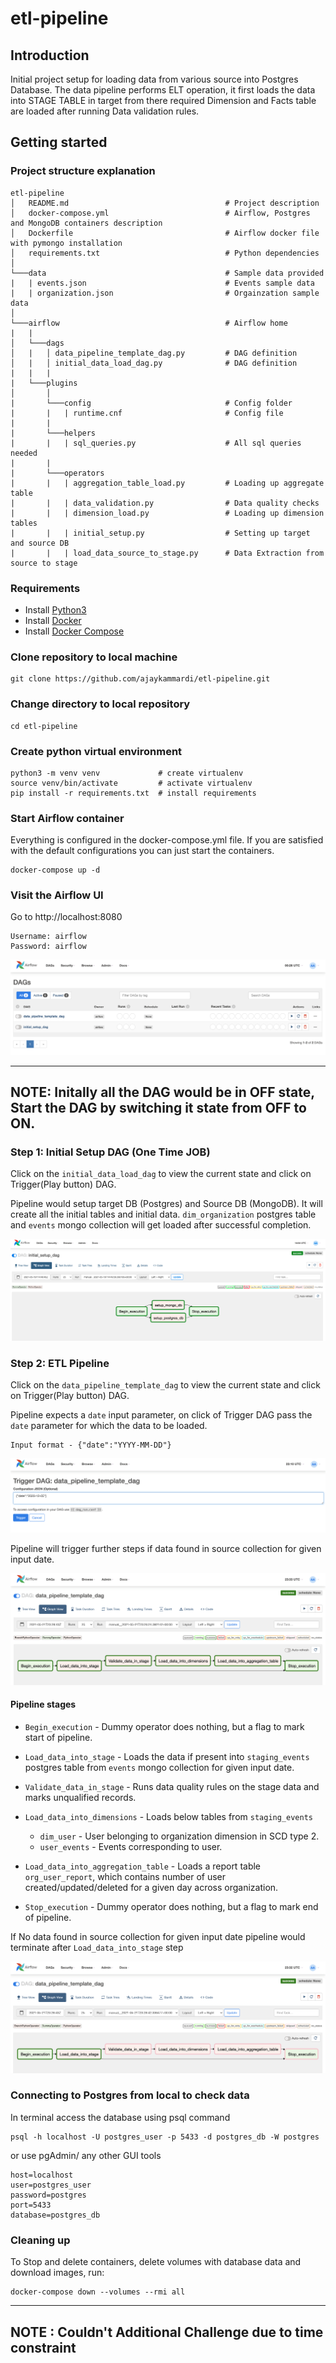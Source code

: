 # etl-pipeline

## Introduction
Initial project setup for loading data from various source into Postgres Database. 
The data pipeline performs ELT operation, it first loads the data into STAGE TABLE in target from there 
required Dimension and Facts table are loaded after running Data validation rules. 


## Getting started


### Project structure explanation
```
etl-pipeline
│   README.md                                   # Project description
│   docker-compose.yml                          # Airflow, Postgres and MongoDB containers description 
│   Dockerfile                                  # Airflow docker file with pymongo installation   
│   requirements.txt                            # Python dependencies
│
└───data                                        # Sample data provided  
|   | events.json                               # Events sample data        
|   | organization.json                         # Orgainzation sample data
│   
└───airflow                                     # Airflow home
|   |               
│   └───dags
│   |   │ data_pipeline_template_dag.py         # DAG definition                        
│   |   │ initial_data_load_dag.py              # DAG definition
|   |   |
|   └───plugins
│       │  
|       └───config                              # Config folder
|       |   | runtime.cnf                       # Config file
|       | 
|       └───helpers
|       |   | sql_queries.py                    # All sql queries needed
|       |
|       └───operators
|       |   | aggregation_table_load.py         # Loading up aggregate table
|       |   | data_validation.py                # Data quality checks
|       |   | dimension_load.py                 # Loading up dimension tables
|       |   | initial_setup.py                  # Setting up target and source DB
|       |   | load_data_source_to_stage.py      # Data Extraction from source to stage

```
### Requirements

* Install [Python3](https://www.python.org/downloads/)
* Install [Docker](https://www.docker.com/)
* Install [Docker Compose](https://docs.docker.com/compose/install/)

### Clone repository to local machine
```
git clone https://github.com/ajaykammardi/etl-pipeline.git
```

### Change directory to local repository
```
cd etl-pipeline
```

### Create python virtual environment
```
python3 -m venv venv             # create virtualenv
source venv/bin/activate         # activate virtualenv
pip install -r requirements.txt  # install requirements
```

### Start Airflow container
Everything is configured in the docker-compose.yml file.
If you are satisfied with the default configurations you can just start the containers.
```
docker-compose up -d
```

### Visit the Airflow UI
Go to http://localhost:8080
```
Username: airflow 
Password: airflow
```

![Step0](read-me-images/Step0.png)

---
**NOTE:** 
Initally all the DAG would be in OFF state, Start the DAG by switching it state from OFF to ON.
---

### Step 1: Initial Setup DAG (One Time JOB)
Click on the `initial_data_load_dag` to view the current state and click on Trigger(Play button) DAG.

Pipeline would setup target DB (Postgres) and Source DB (MongoDB). It will create all the initial tables and initial data.
`dim_organization` postgres table and `events` mongo collection will get loaded after successful completion.  

![Step1](read-me-images/Step1.png)

### Step 2: ETL Pipeline
Click on the `data_pipeline_template_dag` to view the current state and click on Trigger(Play button) DAG.

Pipeline expects a `date` input parameter, on click of Trigger DAG pass the `date` parameter for which the data to be loaded.

```
Input format - {"date":"YYYY-MM-DD"}
```

![Step2](read-me-images/Step2.png)

Pipeline will trigger further steps if data found in source collection for given input date.

![Step3.1](read-me-images/Step3.1.png)

#### Pipeline stages
* `Begin_execution` - Dummy operator does nothing, but a flag to mark start of pipeline.
* `Load_data_into_stage` - Loads the data if present into `staging_events` postgres table from `events` mongo collection for given input date.
* `Validate_data_in_stage` - Runs data quality rules on the stage data and marks unqualified records.
* `Load_data_into_dimensions` - Loads below tables from `staging_events`
    * `dim_user` - User belonging to organization dimension in SCD type 2.
    * `user_events` - Events corresponding to user.
    
* `Load_data_into_aggregation_table` - Loads a report table `org_user_report`, which contains number of user created/updated/deleted for a given day across organization.
* `Stop_execution` - Dummy operator does nothing, but a flag to mark end of pipeline.

If No data found in source collection for given input date pipeline would terminate after `Load_data_into_stage` step

![Step3.2](read-me-images/Step3.2.png)

### Connecting to Postgres from local to check data
In terminal access the database using psql command
```
psql -h localhost -U postgres_user -p 5433 -d postgres_db -W postgres
```
or use pgAdmin/ any other GUI tools
```
host=localhost
user=postgres_user
password=postgres
port=5433
database=postgres_db
```

### Cleaning up
To Stop and delete containers, delete volumes with database data and download images, run:
```
docker-compose down --volumes --rmi all
```

---
**NOTE :** 
Couldn't Additional Challenge due to time constraint
---